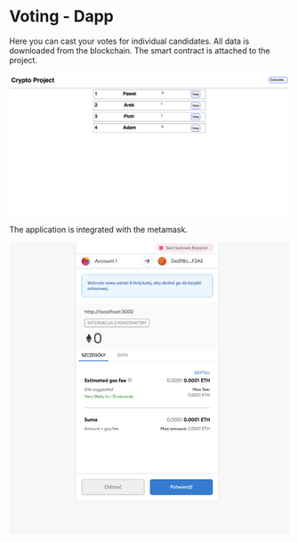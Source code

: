 # Voting - Dapp

Here you can cast your votes for individual candidates. All data is downloaded from the blockchain.                                                               The smart contract is attached to the project.

<img src="screen1.png"/>

The application is integrated with the metamask.

<img src="screen2.png"/>
